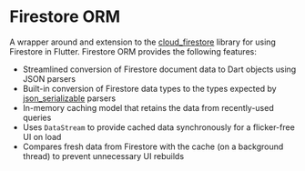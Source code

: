 # Firestore ORM

A wrapper around and extension to the [cloud_firestore](https://pub.dev/packages/cloud_firestore) library for using Firestore in Flutter. Firestore ORM provides the following features:
- Streamlined conversion of Firestore document data to Dart objects using JSON parsers
- Built-in conversion of Firestore data types to the types expected by [json_serializable](https://pub.dev/packages/json_serializable) parsers
- In-memory caching model that retains the data from recently-used queries
- Uses `DataStream` to provide cached data synchronously for a flicker-free UI on load 
- Compares fresh data from Firestore with the cache (on a background thread) to prevent unnecessary UI rebuilds
